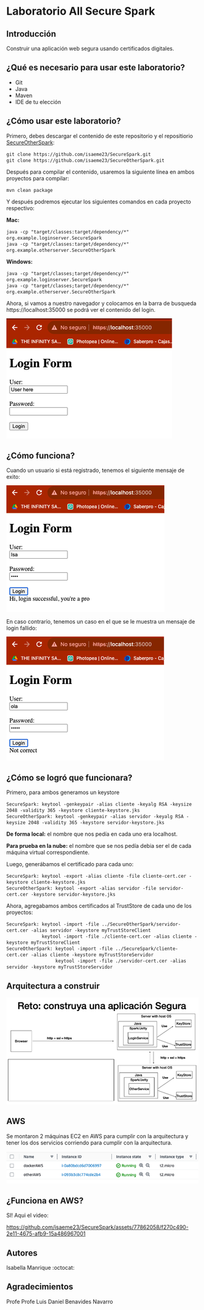 # Laboratorio All Secure Spark

## Introducción
Construir una aplicación web segura usando certificados digitales.

## ¿Qué es necesario para usar este laboratorio?
- Git
- Java
- Maven
- IDE de tu elección

## ¿Cómo usar este laboratorio?
Primero, debes descargar el contenido de este repositorio y el repositiorio [SecureOtherSpark](https://github.com/isaeme23/SecureOtherSpark):
    
    git clone https://github.com/isaeme23/SecureSpark.git
    git clone https://github.com/isaeme23/SecureOtherSpark.git

Después para compilar el contenido, usaremos la siguiente línea en ambos proyectos para compilar:

    mvn clean package

Y después podremos ejecutar los siguientes comandos en cada proyecto respectivo:
    
**Mac:**

    java -cp "target/classes:target/dependency/*" org.example.loginserver.SecureSpark
    java -cp "target/classes:target/dependency/*" org.example.otherserver.SecureOtherSpark


**Windows:**

    java -cp "target/classes;target/dependency/*" org.example.loginserver.SecureSpark
    java -cp "target/classes;target/dependency/*" org.example.otherserver.SecureOtherSpark

Ahora, si vamos a nuestro navegador y colocamos en la barra de busqueda https://localhost:35000 se podrá
ver el contenido del login.

![img1.png](img%2Fimg1.png)

## ¿Cómo funciona?

Cuando un usuario si está registrado, tenemos el siguiente mensaje de exito:

![img3.png](img%2Fimg3.png)

En caso contrario, tenemos un caso en el que se le muestra un mensaje de login fallido:

![img2.png](img%2Fimg2.png)

## ¿Cómo se logró que funcionara?
Primero, para ambos generamos un keystore

    SecureSpark: keytool -genkeypair -alias cliente -keyalg RSA -keysize 2048 -validity 365 -keystore cliente-keystore.jks
    SecureOtherSpark: keytool -genkeypair -alias servidor -keyalg RSA -keysize 2048 -validity 365 -keystore servidor-keystore.jks

**De forma local:** el nombre que nos pedía en cada uno era localhost.

**Para prueba en la nube:** el nombre que se nos pedía debia ser el de cada máquina virtual correspondiente.

Luego, generábamos el certificado para cada uno:

    SecureSpark: keytool -export -alias cliente -file cliente-cert.cer -keystore cliente-keystore.jks
    SecureOtherSpark: keytool -export -alias servidor -file servidor-cert.cer -keystore servidor-keystore.jks

Ahora, agregabamos ambos certificados al TrustStore de cada uno de los proyectos:

    SecureSpark: keytool -import -file ../SecureOtherSpark/servidor-cert.cer -alias servidor -keystore myTrustStoreClient
                 keytool -import -file ./cliente-cert.cer -alias cliente -keystore myTrustStoreClient
    SecureOtherSpark: keytool -import -file ../SecureSpark/cliente-cert.cer -alias cliente -keystore myTrustStoreServidor
                      keytool -import -file ./servidor-cert.cer -alias servidor -keystore myTrustStoreServidor

## Arquitectura a construir
![img4.png](img%2Fimg4.png)

## AWS
Se montaron 2 máquinas EC2 en AWS para cumplir con la arquitectura y tener los dos servicios corriendo para cumplir con
la arquitectura.

![img5.png](img%2Fimg5.png)


## ¿Funciona en AWS?
SI! Aqui el video:

https://github.com/isaeme23/SecureSpark/assets/77862058/f270c490-2e11-4675-afb9-15a486967001

## Autores
Isabella Manrique :octocat:

## Agradecimientos
Profe Profe Luis Daniel Benavides Navarro
